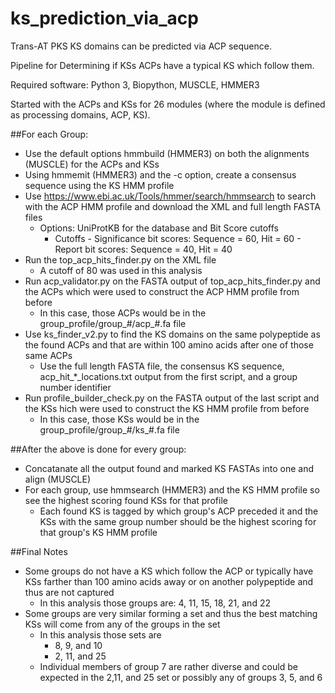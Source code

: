 # ks_prediction_via_acp
Trans-AT PKS KS domains can be predicted via ACP sequence.

Pipeline for Determining if KSs ACPs have a typical KS which follow them.

Required software: Python 3, Biopython, MUSCLE, HMMER3

Started with the ACPs and KSs for 26 modules (where the module is defined as processing domains, ACP, KS).

##For each Group:
  - Use the default options hmmbuild (HMMER3) on both the alignments (MUSCLE) for the ACPs and KSs
  - Using hmmemit (HMMER3) and the -c option, create a consensus sequence using the KS HMM profile
  - Use https://www.ebi.ac.uk/Tools/hmmer/search/hmmsearch to search with the ACP HMM profile and download the XML and full length FASTA files
    - Options: UniProtKB for the database and Bit Score cutoffs
      - Cutoffs - Significance bit scores: Sequence = 60, Hit = 60
                - Report bit scores: Sequence = 40, Hit = 40
  - Run the top_acp_hits_finder.py on the XML file
    - A cutoff of 80 was used in this analysis
  - Run acp_validator.py on the FASTA output of top_acp_hits_finder.py and the ACPs which were used to construct the ACP HMM profile from before
    - In this case, those ACPs would be in the group_profile/group_#/acp_#.fa file
  - Use ks_finder_v2.py to find the KS domains on the same polypeptide as the found ACPs and that are within 100 amino acids after one of those same ACPs
    - Use the full length FASTA file, the consensus KS sequence, acp_hit_*_locations.txt output from the first script, and a group number identifier
  - Run profile_builder_check.py on the FASTA output of the last script and the KSs hich were used to construct the KS HMM profile from before
    - In this case, those KSs would be in the group_profile/group_#/ks_#.fa file

##After the above is done for every group:
  - Concatanate all the output found and marked KS FASTAs into one and align (MUSCLE)
  - For each group, use hmmsearch (HMMER3) and the KS HMM profile so see the highest scoring found KSs for that profile
    - Each found KS is tagged by which group's ACP preceded it and the KSs with the same group number should be the highest scoring for that group's KS HMM profile
    
##Final Notes
  - Some groups do not have a KS which follow the ACP or typically have KSs farther than 100 amino acids away or on another polypeptide and thus are not captured
    - In this analysis those groups are: 4, 11, 15, 18, 21, and 22
  - Some groups are very similar forming a set and thus the best matching KSs will come from any of the groups in the set
    - In this analysis those sets are
      - 8, 9, and 10
      - 2, 11, and 25
    - Individual members of group 7 are rather diverse and could be expected in the 2,11, and 25 set or possibly any of groups 3, 5, and 6
